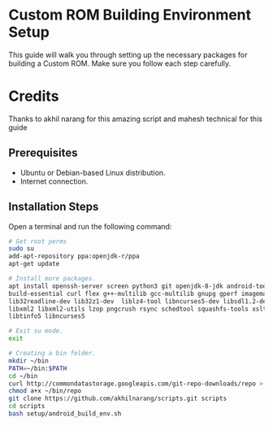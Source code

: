 # Custom ROM Building Environment Setup

This guide will walk you through setting up the necessary packages for building a Custom ROM. Make sure you follow each step carefully.

# Credits 

Thanks to akhil narang for this amazing script and mahesh technical for this guide

## Prerequisites

- Ubuntu or Debian-based Linux distribution.
- Internet connection.

## Installation Steps

Open a terminal and run the following command:
```bash
# Get root perms
sudo su
add-apt-repository ppa:openjdk-r/ppa
apt-get update

# Install more packages.
apt install openssh-server screen python3 git openjdk-8-jdk android-tools-adb bc bison \
build-essential curl flex g++-multilib gcc-multilib gnupg gperf imagemagick lib32ncurses-dev \
lib32readline-dev lib32z1-dev  liblz4-tool libncurses5-dev libsdl1.2-dev libssl-dev \
libxml2 libxml2-utils lzop pngcrush rsync schedtool squashfs-tools xsltproc yasm zip zlib1g-dev \
libtinfo5 libncurses5

# Exit su mode.
exit

# Creating a bin folder.
mkdir ~/bin
PATH=~/bin:$PATH
cd ~/bin
curl http://commondatastorage.googleapis.com/git-repo-downloads/repo > ~/bin/repo
chmod a+x ~/bin/repo
git clone https://github.com/akhilnarang/scripts.git scripts
cd scripts
bash setup/android_build_env.sh
